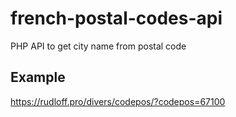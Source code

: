 french-postal-codes-api
=======================

PHP API to get city name from postal code


Example
-------------
https://rudloff.pro/divers/codepos/?codepos=67100
